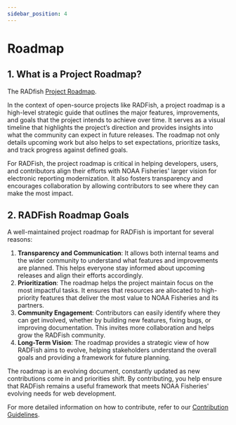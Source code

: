 ```yaml
---
sidebar_position: 4
---
```


# Roadmap

## 1\. What is a Project Roadmap?

The RADfish [Project Roadmap](https://github.com/orgs/NMFS-RADFish/projects/2).

In the context of open-source projects like RADFish, a project roadmap is a high-level strategic guide that outlines the major features, improvements, and goals that the project intends to achieve over time. It serves as a visual timeline that highlights the project’s direction and provides insights into what the community can expect in future releases. The roadmap not only details upcoming work but also helps to set expectations, prioritize tasks, and track progress against defined goals.

For RADFish, the project roadmap is critical in helping developers, users, and contributors align their efforts with NOAA Fisheries' larger vision for electronic reporting modernization. It also fosters transparency and encourages collaboration by allowing contributors to see where they can make the most impact.

## 2\. RADFish Roadmap Goals

A well-maintained project roadmap for RADFish is important for several reasons:

1. **Transparency and Communication**: It allows both internal teams and the wider community to understand what features and improvements are planned. This helps everyone stay informed about upcoming releases and align their efforts accordingly.
2. **Prioritization**: The roadmap helps the project maintain focus on the most impactful tasks. It ensures that resources are allocated to high-priority features that deliver the most value to NOAA Fisheries and its partners.
3. **Community Engagement**: Contributors can easily identify where they can get involved, whether by building new features, fixing bugs, or improving documentation. This invites more collaboration and helps grow the RADFish community.
4. **Long-Term Vision**: The roadmap provides a strategic view of how RADFish aims to evolve, helping stakeholders understand the overall goals and providing a framework for future planning.

The roadmap is an evolving document, constantly updated as new contributions come in and priorities shift. By contributing, you help ensure that RADFish remains a useful framework that meets NOAA Fisheries' evolving needs for web development.

For more detailed information on how to contribute, refer to our [Contribution Guidelines](https://nmfs-radfish.github.io/radfish/about/contribute).
